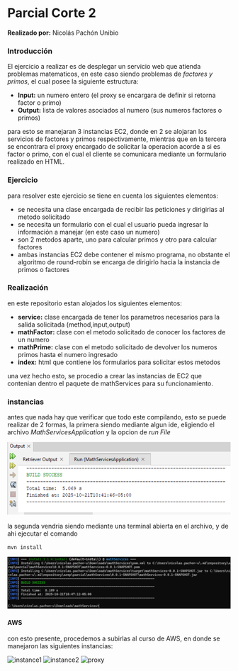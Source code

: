 # Parcial Corte 2
**Realizado por:** Nicolás Pachón Unibio

### Introducción

El ejercicio a realizar es de desplegar un servicio web que atienda problemas matematicos,
en este caso siendo problemas de *factores y primos*, el cual posee la siguiente estructura:

- **Input:** un numero entero (el proxy se encargara de definir si retorna factor o primo)
- **Output:** lista de valores asociados al numero (sus numeros factores o primos)

para esto se manejaran 3 instancias EC2, donde en 2 se alojaran los servicios de factores y primos respectivamente,
mientras que en la tercera se encontrara el proxy encargado de solicitar la operacion acorde a si es
factor o primo, con el cual el cliente se comunicara mediante un formulario realizado en HTML.

### Ejercicio

para resolver este ejercicio se tiene en cuenta los siguientes elementos:

- se necesita una clase encargada de recibir las peticiones y dirigirlas al metodo solicitado
- se necesita un formulario con el cual el usuario pueda ingresar la información a manejar (en este
  caso un numero)
- son 2 metodos aparte, uno para calcular primos y otro para calcular factores
- ambas instancias EC2 debe contener el mismo programa, no obstante el algoritmo de round-robin se encarga de
  dirigirlo hacia la instancia de primos o factores

### Realización

en este repositorio estan alojados los siguientes elementos:

- **service:** clase encargada de tener los parametros necesarios para la salida solicitada (method,input,output)
- **mathFactor:** clase con el metodo solicitado de conocer los factores de un numero
- **mathPrime:** clase con el metodo solicitado de devolver los numeros primos hasta el numero ingresado
- **index:** html que contiene los formularios para solicitar estos metodos

una vez hecho esto, se procedio a crear las instancias de EC2 que contenian dentro el paquete de mathServices para
su funcionamiento.

### instancias

antes que nada hay que verificar que todo este compilando, esto se puede realizar de 2 formas, la primera siendo
mediante algun ide, eligiendo el archivo *MathServicesApplication* y la opcion de *run File*

![ide](images/IDEsuccess.png)

la segunda vendria siendo mediante una terminal abierta en el archivo, y de ahi ejecutar el comando

```
mvn install
```
![cmd](images/CMDsuccess.png)

#### AWS

con esto presente, procedemos a subirlas al curso de AWS, en donde se manejaron las siguientes instancias:

![instance1]()
![instance2]()
![proxy]() 
